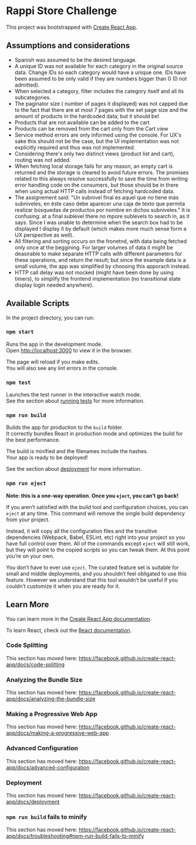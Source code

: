 # Rappi Store Challenge

This project was bootstrapped with [Create React App](https://github.com/facebook/create-react-app).

## Assumptions and considerations
- Spanish was assumed to be the desired language.
- A unique ID was not available for each category in the original source data. Change IDs so each category would have a unique one. IDs have been assumed to be only valid if they are numbers bigger than 0 (0 not admitted).
- When selected a category, filter includes the category itself and all its subcategories.
- The paginator size ( number of pages it displayed) was not capped due to the fact that there are at most 7 pages with the set page size and the amount of products in the hardcoded data; but it should be!
- Products that are not available can be added to the cart 
- Products can be removed from the cart only from the Cart view
- Service method errors are only informed using the console. For UX's sake this should not be the case, but the UI implementation was not explicitly required and thus was not implemented.
- Considering there's only two distinct views (product list and cart), routing was not added.
- When fetching local storage fails for any reason, an empty cart is returned and the storage is cleared to avoid future errors. The promises related to this always resolve successfully to save the time from writing error handling code on the consumers, but those should be in there when using actual HTTP calls instead of fetching hardcoded data.
- The assignement said: "Un subnivel final es aquel que no tiene más subniveles, en éste caso debe aparecer una caja de texto que permita realizar búsquedas de productos por nombre en dichos subniveles." It is confusing: at a final sublevel there no mpore sublevels to search in, as it says. Since I was unable to determine when the search box had to be displayed I display it by default (which makes more much sense form a UX perspective as well).
- All filtering and sorting occurs on the fronetnd, with data being fetched only once at the beggining. For larger volumes of data it might be deasirable to make separate HTTP calls with different parameters for these operations, and return the result; but since the example data is a small volume, the app was simplified by choosing this apporach instead.
- HTTP call delay was not mocked (might have been done by using timers), to simplify the frontend implementation (no transitional state display login needed anywhere).


## Available Scripts

In the project directory, you can run:

### `npm start`

Runs the app in the development mode.<br>
Open [http://localhost:3000](http://localhost:3000) to view it in the browser.

The page will reload if you make edits.<br>
You will also see any lint errors in the console.

### `npm test`

Launches the test runner in the interactive watch mode.<br>
See the section about [running tests](https://facebook.github.io/create-react-app/docs/running-tests) for more information.

### `npm run build`

Builds the app for production to the `build` folder.<br>
It correctly bundles React in production mode and optimizes the build for the best performance.

The build is minified and the filenames include the hashes.<br>
Your app is ready to be deployed!

See the section about [deployment](https://facebook.github.io/create-react-app/docs/deployment) for more information.

### `npm run eject`

**Note: this is a one-way operation. Once you `eject`, you can’t go back!**

If you aren’t satisfied with the build tool and configuration choices, you can `eject` at any time. This command will remove the single build dependency from your project.

Instead, it will copy all the configuration files and the transitive dependencies (Webpack, Babel, ESLint, etc) right into your project so you have full control over them. All of the commands except `eject` will still work, but they will point to the copied scripts so you can tweak them. At this point you’re on your own.

You don’t have to ever use `eject`. The curated feature set is suitable for small and middle deployments, and you shouldn’t feel obligated to use this feature. However we understand that this tool wouldn’t be useful if you couldn’t customize it when you are ready for it.

## Learn More

You can learn more in the [Create React App documentation](https://facebook.github.io/create-react-app/docs/getting-started).

To learn React, check out the [React documentation](https://reactjs.org/).

### Code Splitting

This section has moved here: https://facebook.github.io/create-react-app/docs/code-splitting

### Analyzing the Bundle Size

This section has moved here: https://facebook.github.io/create-react-app/docs/analyzing-the-bundle-size

### Making a Progressive Web App

This section has moved here: https://facebook.github.io/create-react-app/docs/making-a-progressive-web-app

### Advanced Configuration

This section has moved here: https://facebook.github.io/create-react-app/docs/advanced-configuration

### Deployment

This section has moved here: https://facebook.github.io/create-react-app/docs/deployment

### `npm run build` fails to minify

This section has moved here: https://facebook.github.io/create-react-app/docs/troubleshooting#npm-run-build-fails-to-minify
